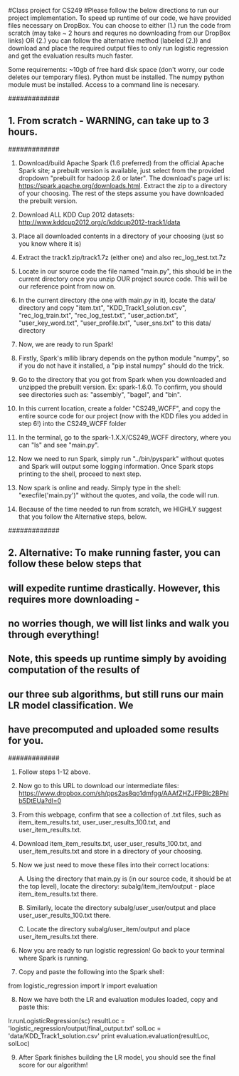 #Class project for CS249
#Please follow the below directions to run our project implementation. To speed
up runtime of our code, we have provided files necessary on DropBox. You can 
choose to either (1.) run the code from scratch (may take ~ 2 hours and requres
no downloading from our DropBox links) OR (2.) you can follow the alternative 
method (labeled (2.)) and download and place the required output files to only 
run logistic regression and get the evaluation results much faster.

Some requirements:
~10gb of free hard disk space (don't worry, our code deletes our temporary files).
Python must be installed.
The numpy python module must be installed.
Access to a command line is necesary.


############# 
## 1. From scratch - WARNING, can take up to 3 hours.
#############

1. Download/build Apache Spark (1.6 preferred) from the official Apache Spark site; a prebuilt
version is available, just select from the provided dropdown "prebuilt for hadoop 2.6 or later".
The download's page url is: https://spark.apache.org/downloads.html. Extract the zip to a directory
of your choosing. The rest of the steps assume you have downloaded the prebuilt version.

2. Download ALL KDD Cup 2012 datasets: http://www.kddcup2012.org/c/kddcup2012-track1/data

3. Place all downloaded contents in a directory of your choosing (just so you know where it is)

4. Extract the track1.zip/track1.7z (either one) and also rec_log_test.txt.7z

5. Locate in our source code the file named "main.py", this should be in the current 
directory once you unzip OUR project source code. This will be our reference point from now on.

6. In the current directory (the one with main.py in it), locate the data/ directory and copy
"item.txt", "KDD_Track1_solution.csv", "rec_log_train.txt", "rec_log_test.txt", "user_action.txt",
"user_key_word.txt", "user_profile.txt", "user_sns.txt" to this data/ directory

7. Now, we are ready to run Spark!

8. Firstly, Spark's mllib library depends on the python module "numpy", so if you
do not have it installed, a "pip instal numpy" should do the trick.

9. Go to the directory that you got from Spark when you downloaded and unzipped
the prebuilt version. Ex: spark-1.6.0. To confirm, you should see directories such 
as: "assembly", "bagel", and "bin".

10. In this current location, create a folder "CS249_WCFF", and copy the entire
source code for our project (now with the KDD files you added in step 6!) into
the CS249_WCFF folder

11. In the terminal, go to the spark-1.X.X/CS249_WCFF directory, where you can
"ls" and see "main.py".

12. Now we need to run Spark, simply run "../bin/pyspark" without quotes and Spark will output
some logging information. Once Spark stops printing to the shell, proceed to next
step.

13. Now spark is online and ready. Simply type in the shell: "execfile('main.py')"
without the quotes, and voila, the code will run.

14. Because of the time needed to run from scratch, we HIGHLY suggest that you
follow the Alternative steps, below.


############# 
## 2. Alternative: To make running faster, you can follow these below steps that
## will expedite runtime drastically. However, this requires more downloading - 
## no worries though, we will list links and walk you through everything!
##
## Note, this speeds up runtime simply by avoiding computation of the results of
## our three sub algorithms, but still runs our main LR model classification. We
## have precomputed and uploaded some results for you.
#############

1. Follow steps 1-12 above.

2. Now go to this URL to download our intermediate files: https://www.dropbox.com/sh/pps2as8qo1dmfgg/AAAfZHZJFPBIc2BPhIb5DtEUa?dl=0

3. From this webpage, confirm that see a collection of .txt files, such as
item_item_results.txt, user_user_results_100.txt, and user_item_results.txt.

4. Download item_item_results.txt, user_user_results_100.txt, and user_item_results.txt
and store in a directory of your choosing.

5. Now we just need to move these files into their correct locations:

	A. Using the directory that main.py is (in our source code, it should be at the top level),
	locate the directory: subalg/item_item/output - place item_item_results.txt there.

	B. Similarly, locate the directory subalg/user_user/output and place user_user_results_100.txt there.

	C. Locate the directory subalg/user_item/output and place user_item_results.txt there.

6. Now you are ready to run logistic regression! Go back to your terminal where
Spark is running.

7. Copy and paste the following into the Spark shell:



from logistic_regression import lr
import evaluation



8. Now we have both the LR and evaluation modules loaded, copy and paste this:



lr.runLogisticRegression(sc)
resultLoc = 'logistic_regression/output/final_output.txt'
solLoc = 'data/KDD_Track1_solution.csv'
print evaluation.evaluation(resultLoc, solLoc)



9. After Spark finishes building the LR model, you should see the final score
for our algorithm!


